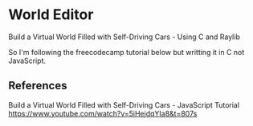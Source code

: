 # World Editor

Build a Virtual World Filled with Self-Driving Cars - Using C and Raylib

So I'm following the freecodecamp tutorial below but writting it in C not
JavaScript.


## References
Build a Virtual World Filled with Self-Driving Cars - JavaScript Tutorial
https://www.youtube.com/watch?v=5iHejdqYIa8&t=807s


